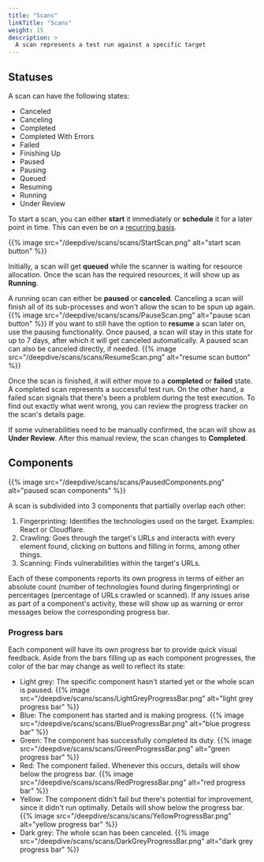 ```yaml
---
title: "Scans"
linkTitle: "Scans"
weight: 15
description: >
  A scan represents a test run against a specific target
---
```

<style>
.image-box {
  margin: 20px;
  border: 1px solid #DADDE1;
  border-radius: 8px;
  box-shadow: 0px 4px 8px rgba(0, 0, 0, 0.1);
}
</style>

## Statuses

A scan can have the following states:
- Canceled
- Canceling
- Completed
- Completed With Errors
- Failed
- Finishing Up
- Paused
- Pausing
- Queued
- Resuming
- Running
- Under Review

To start a scan, you can either **start** it immediately or **schedule** it for a later point in time. This can even be on a [recurring basis].

{{% image src="/deepdive/scans/scans/StartScan.png" alt="start scan button" %}}

Initially, a scan will get **queued** while the scanner is waiting for resource allocation. Once the scan has the required resources, it will show up as **Running**.

A running scan can either be **paused** or **canceled**. Canceling a scan will finish all of its sub-processes and won't allow the scan to be spun up again. 
{{% image src="/deepdive/scans/scans/PauseScan.png" alt="pause scan button" %}}
If you want to still have the option to **resume** a scan later on, use the pausing functionality. Once paused, a scan will stay in this state for up to 7 days, after which it will get canceled automatically. A paused scan can also be canceled directly, if needed.
{{% image src="/deepdive/scans/scans/ResumeScan.png" alt="resume scan button" %}}

Once the scan is finished, it will either move to a **completed** or **failed** state. A completed scan represents a successful test run. On the other hand, a failed scan signals that there's been a problem during the test execution. To find out exactly what went wrong, you can review the progress tracker on the scan's details page.

If some vulnerabilities need to be manually confirmed, the scan will show as **Under Review**. After this manual review, the scan changes to **Completed**.

## Components

{{% image src="/deepdive/scans/scans/PausedComponents.png" alt="paused scan components" %}}

A scan is subdivided into 3 components that partially overlap each other:
1. Fingerprinting: Identifies the technologies used on the target. Examples: React or Cloudflare.
2. Crawling: Goes through the target's URLs and interacts with every element found, clicking on buttons and filling in forms, among other things.
3. Scanning: Finds vulnerabilities within the target's URLs.

Each of these components reports its own progress in terms of either an absolute count (number of technologies found during fingerprinting) or percentages (percentage of URLs crawled or scanned).
If any issues arise as part of a component's activity, these will show up as warning or error messages below the corresponding progress bar.

### Progress bars

Each component will have its own progress bar to provide quick visual feedback.
Aside from the bars filling up as each component progresses, the color of the bar may change as well to reflect its state:
- Light grey: The specific component hasn't started yet or the whole scan is paused.
{{% image src="/deepdive/scans/scans/LightGreyProgressBar.png" alt="light grey progress bar" %}}
- Blue: The component has started and is making progress.
{{% image src="/deepdive/scans/scans/BlueProgressBar.png" alt="blue progress bar" %}}
- Green: The component has successfully completed its duty.
{{% image src="/deepdive/scans/scans/GreenProgressBar.png" alt="green progress bar" %}}
- Red: The component failed. Whenever this occurs, details will show below the progress bar.
{{% image src="/deepdive/scans/scans/RedProgressBar.png" alt="red progress bar" %}}
- Yellow: The component didn't fail but there's potential for improvement, since it didn't run optimally. Details will show below the progress bar.
{{% image src="/deepdive/scans/scans/YellowProgressBar.png" alt="yellow progress bar" %}}
- Dark grey: The whole scan has been canceled.
{{% image src="/deepdive/scans/scans/DarkGreyProgressBar.png" alt="dark grey progress bar" %}}


<!-- links -->

[recurring basis]: /platform-deep-dive/scans/#scan-scheduling